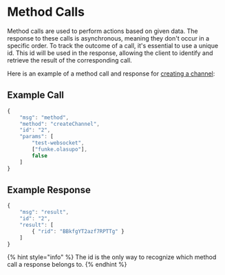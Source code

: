 # Method Calls

Method calls are used to perform actions based on given data. The response to these calls is asynchronous, meaning they don't occur in a specific order. To track the outcome of a call, it's essential to use a unique id. This id will be used in the response, allowing the client to identify and retrieve the result of the corresponding call.

Here is an example of a method call and response for [creating a channel](channels/create-channels.md):

## Example Call

```javascript
{
    "msg": "method",
    "method": "createChannel",
    "id": "2",
    "params": [
        "test-websocket",
        ["funke.olasupo"],
        false
    ]
}
```

## Example Response

```javascript
{
    "msg": "result",
    "id": "2",
    "result": [
        { "rid": "BBkfgYT2azf7RPTTg" }
    ]
}
```

{% hint style="info" %}
The id is the only way to recognize which method call a response belongs to.
{% endhint %}
